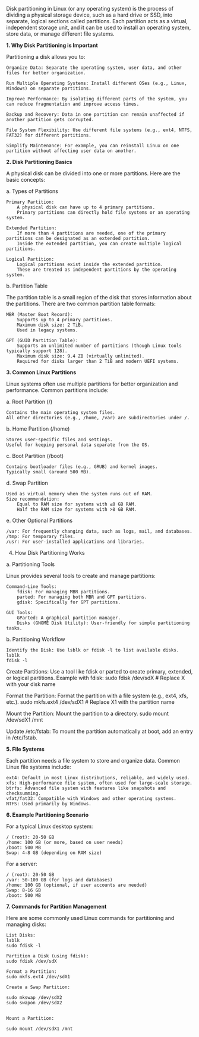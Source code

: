 Disk partitioning in Linux (or any operating system) is the process of dividing a physical storage device, such as a hard drive or SSD, into separate, logical sections called partitions. Each partition acts as a virtual, independent storage unit, and it can be used to install an operating system, store data, or manage different file systems.


**1. Why Disk Partitioning is Important**

Partitioning a disk allows you to:

    Organize Data: Separate the operating system, user data, and other files for better organization.
    
    Run Multiple Operating Systems: Install different OSes (e.g., Linux, Windows) on separate partitions.
    
    Improve Performance: By isolating different parts of the system, you can reduce fragmentation and improve access times.
    
    Backup and Recovery: Data in one partition can remain unaffected if another partition gets corrupted.
    
    File System Flexibility: Use different file systems (e.g., ext4, NTFS, FAT32) for different partitions.
    
    Simplify Maintenance: For example, you can reinstall Linux on one partition without affecting user data on another.

**2. Disk Partitioning Basics**

A physical disk can be divided into one or more partitions. Here are the basic concepts:

a. Types of Partitions

    Primary Partition:
        A physical disk can have up to 4 primary partitions.
        Primary partitions can directly hold file systems or an operating system.

    Extended Partition:
        If more than 4 partitions are needed, one of the primary partitions can be designated as an extended partition.
        Inside the extended partition, you can create multiple logical partitions.

    Logical Partition:
        Logical partitions exist inside the extended partition.
        These are treated as independent partitions by the operating system.


b. Partition Table

The partition table is a small region of the disk that stores information about the partitions. There are two common partition table formats:

    MBR (Master Boot Record):
        Supports up to 4 primary partitions.
        Maximum disk size: 2 TiB.
        Used in legacy systems.

    GPT (GUID Partition Table):
        Supports an unlimited number of partitions (though Linux tools typically support 128).
        Maximum disk size: 9.4 ZB (virtually unlimited).
        Required for disks larger than 2 TiB and modern UEFI systems.




**3. Common Linux Partitions**

Linux systems often use multiple partitions for better organization and performance. Common partitions include:

a. Root Partition (/)

    Contains the main operating system files.
    All other directories (e.g., /home, /var) are subdirectories under /.


b. Home Partition (/home)

    Stores user-specific files and settings.
    Useful for keeping personal data separate from the OS.


c. Boot Partition (/boot)

    Contains bootloader files (e.g., GRUB) and kernel images.
    Typically small (around 500 MB).


d. Swap Partition

    Used as virtual memory when the system runs out of RAM.
    Size recommendation:
        Equal to RAM size for systems with ≤8 GB RAM.
        Half the RAM size for systems with >8 GB RAM.


e. Other Optional Partitions

    /var: For frequently changing data, such as logs, mail, and databases.
    /tmp: For temporary files.
    /usr: For user-installed applications and libraries.



4. How Disk Partitioning Works

a. Partitioning Tools

Linux provides several tools to create and manage partitions:

    Command-Line Tools:
        fdisk: For managing MBR partitions.
        parted: For managing both MBR and GPT partitions.
        gdisk: Specifically for GPT partitions.

    GUI Tools:
        GParted: A graphical partition manager.
        Disks (GNOME Disk Utility): User-friendly for simple partitioning tasks.


b. Partitioning Workflow

    Identify the Disk: Use lsblk or fdisk -l to list available disks.
    lsblk
    fdisk -l

Create Partitions: Use a tool like fdisk or parted to create primary, extended, or logical partitions. Example with fdisk:
sudo fdisk /dev/sdX  # Replace X with your disk name

Format the Partition: Format the partition with a file system (e.g., ext4, xfs, etc.).
sudo mkfs.ext4 /dev/sdX1  # Replace X1 with the partition name

Mount the Partition: Mount the partition to a directory.
sudo mount /dev/sdX1 /mnt

Update /etc/fstab: To mount the partition automatically at boot, add an entry in /etc/fstab.



**5. File Systems**

Each partition needs a file system to store and organize data. Common Linux file systems include:

    ext4: Default in most Linux distributions, reliable, and widely used.
    xfs: High-performance file system, often used for large-scale storage.
    btrfs: Advanced file system with features like snapshots and checksumming.
    vfat/fat32: Compatible with Windows and other operating systems.
    NTFS: Used primarily by Windows.



**6. Example Partitioning Scenario**

For a typical Linux desktop system:

    / (root): 20-50 GB
    /home: 100 GB (or more, based on user needs)
    /boot: 500 MB
    Swap: 4-8 GB (depending on RAM size)


For a server:

    / (root): 20-50 GB
    /var: 50-100 GB (for logs and databases)
    /home: 100 GB (optional, if user accounts are needed)
    Swap: 8-16 GB
    /boot: 500 MB



**7. Commands for Partition Management**

Here are some commonly used Linux commands for partitioning and managing disks:

    List Disks:
    lsblk
    sudo fdisk -l

    Partition a Disk (using fdisk):
    sudo fdisk /dev/sdX

    Format a Partition:
    sudo mkfs.ext4 /dev/sdX1

    Create a Swap Partition:

    sudo mkswap /dev/sdX2
    sudo swapon /dev/sdX2


    Mount a Partition:

    sudo mount /dev/sdX1 /mnt



